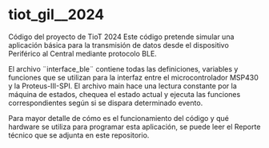 # tiot_gil__2024
Código del proyecto de TioT 2024
Este código pretende simular una aplicación básica para la transmisión de datos desde el dispositivo Periférico al Central mediante protocolo BLE.

El archivo ¨interface_ble¨ contiene todas las definiciones, variables y funciones que se utilizan para la interfaz entre el microcontrolador MSP430 y la Proteus-III-SPI. El archivo main hace una lectura constante por la máquina de estados, chequea el estado actual y ejecuta las funciones correspondientes según si se dispara determinado evento.

Para mayor detalle de cómo es el funcionamiento del código y qué hardware se utiliza para programar esta aplicación, se puede leer el Reporte técnico que se adjunta en este repositorio.
